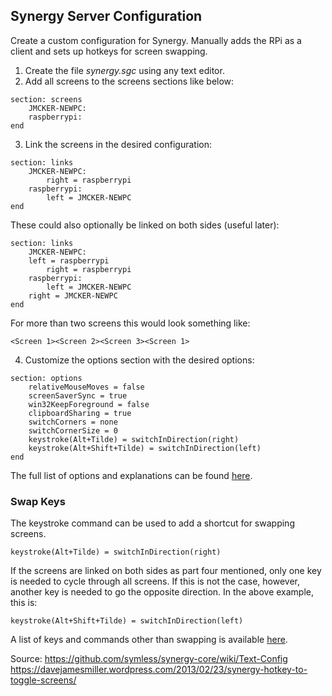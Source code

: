 
## Synergy Server Configuration

Create a custom configuration for Synergy. Manually adds the RPi as a client and sets up hotkeys for screen swapping.

1. Create the file *synergy.sgc* using any text editor.
2. Add all screens to the screens sections like below:
```
section: screens
	JMCKER-NEWPC:
	raspberrypi:
end
```
3. Link the screens in the desired configuration:
```
section: links
	JMCKER-NEWPC:
		right = raspberrypi
	raspberrypi:
		left = JMCKER-NEWPC
end
```
These could also optionally be linked on both sides (useful later):
```
section: links
	JMCKER-NEWPC:
    left = raspberrypi
		right = raspberrypi
	raspberrypi:
		left = JMCKER-NEWPC
    right = JMCKER-NEWPC
end
```
For more than two screens this would look something like:
```
<Screen 1><Screen 2><Screen 3><Screen 1>
````

4. Customize the options section with the desired options:
```
section: options
	relativeMouseMoves = false
	screenSaverSync = true
	win32KeepForeground = false
	clipboardSharing = true
	switchCorners = none 
	switchCornerSize = 0
	keystroke(Alt+Tilde) = switchInDirection(right)
	keystroke(Alt+Shift+Tilde) = switchInDirection(left)
end
```

The full list of options and explanations can be found [here](https://github.com/symless/synergy-core/wiki/Text-Config#options).

### Swap Keys
The keystroke command can be used to add a shortcut for swapping screens.
```
keystroke(Alt+Tilde) = switchInDirection(right)
```
If the screens are linked on both sides as part four mentioned, only one key is needed to cycle through all screens.
If this is not the case, however, another key is needed to go the opposite direction. In the above example, this is:
```
keystroke(Alt+Shift+Tilde) = switchInDirection(left)
```
A list of keys and commands other than swapping is available [here](https://github.com/symless/synergy-core/wiki/Text-Config#Keynames).


Source: https://github.com/symless/synergy-core/wiki/Text-Config
        https://davejamesmiller.wordpress.com/2013/02/23/synergy-hotkey-to-toggle-screens/
